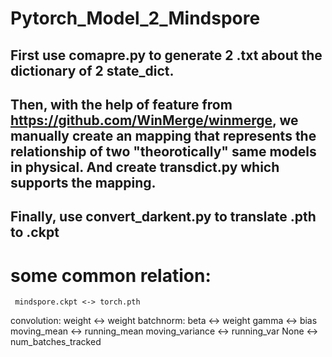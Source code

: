# Pytorch_Model_2_Mindspore
## First use comapre.py to generate 2 .txt about the dictionary of 2 state_dict. 
## Then, with the help of feature from https://github.com/WinMerge/winmerge, we manually create an mapping that represents the relationship of two "theorotically" same models in physical. And create transdict.py which supports the mapping. 
## Finally, use convert_darkent.py to translate .pth to .ckpt

# some common relation:
     mindspore.ckpt <-> torch.pth
convolution: weight <-> weight
batchnorm:   beta   <-> weight
             gamma  <-> bias
             moving_mean <-> running_mean
             moving_variance <-> running_var
             None <-> num_batches_tracked
